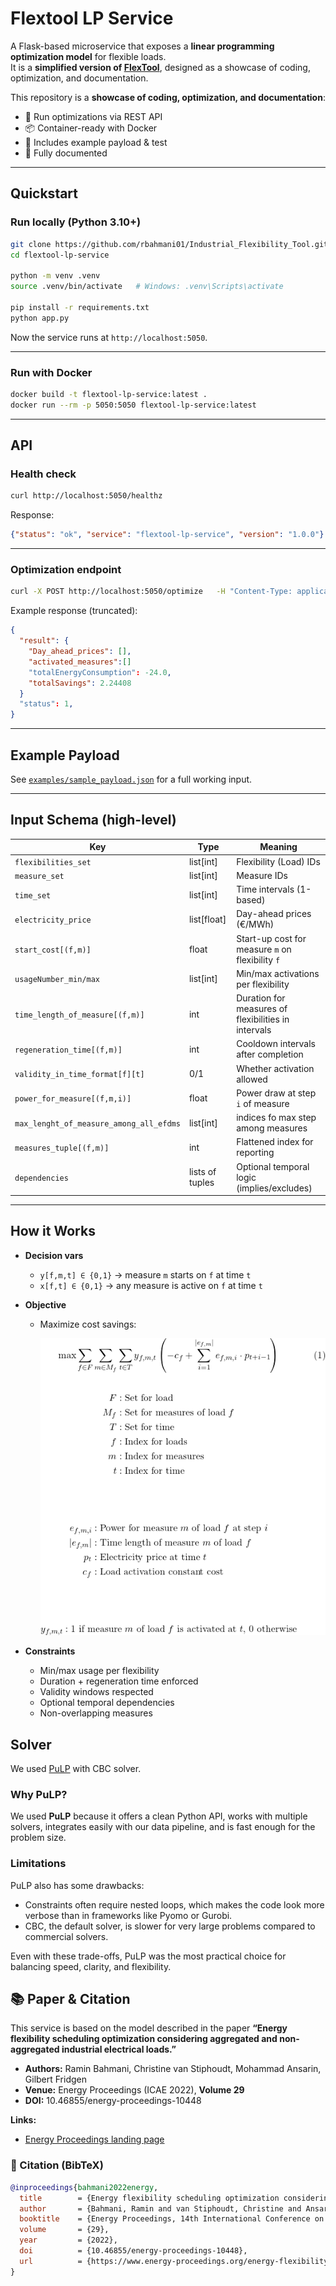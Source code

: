 # Flextool LP Service

A Flask-based microservice that exposes a **linear programming optimization model** for flexible loads.  
It is a **simplified version of [FlexTool](https://flextool.synergie-projekt.de/start)**, designed as a showcase of coding, optimization, and documentation.

This repository is a **showcase of coding, optimization, and documentation**:  
- 🚀 Run optimizations via REST API  
- 📦 Container-ready with Docker  
- 🧪 Includes example payload & test  
- 📖 Fully documented

---

## Quickstart

### Run locally (Python 3.10+)

```bash
git clone https://github.com/rbahmani01/Industrial_Flexibility_Tool.git
cd flextool-lp-service

python -m venv .venv
source .venv/bin/activate   # Windows: .venv\Scripts\activate

pip install -r requirements.txt
python app.py
```

Now the service runs at `http://localhost:5050`.

---

### Run with Docker

```bash
docker build -t flextool-lp-service:latest .
docker run --rm -p 5050:5050 flextool-lp-service:latest
```

---

## API

### Health check

```bash
curl http://localhost:5050/healthz
```

Response:

```json
{"status": "ok", "service": "flextool-lp-service", "version": "1.0.0"}
```

---

### Optimization endpoint

```bash
curl -X POST http://localhost:5050/optimize   -H "Content-Type: application/json"   --data @examples/sample_payload.json
```

Example response (truncated):

```json
{
  "result": {
    "Day_ahead_prices": [],
    "activated_measures":[]
    "totalEnergyConsumption": -24.0,
    "totalSavings": 2.24408
  }
  "status": 1,
}
```

---

## Example Payload

See [`examples/sample_payload.json`](examples/sample_payload.json) for a full working input.  


---

## Input Schema (high-level)

| Key | Type | Meaning |
|---|---|---|
| `flexibilities_set` | list[int] | Flexibility (Load) IDs |
| `measure_set` | list[int] | Measure IDs |
| `time_set` | list[int] | Time intervals (1-based) |
| `electricity_price` | list[float] | Day-ahead prices (€/MWh) |
| `start_cost[(f,m)]` | float | Start-up cost for measure `m` on flexibility `f` |
| `usageNumber_min/max` | list[int] | Min/max activations per flexibility |
| `time_length_of_measure[(f,m)]` | int | Duration for measures of flexibilities in intervals |
| `regeneration_time[(f,m)]` | int | Cooldown intervals after completion |
| `validity_in_time_format[f][t]` | 0/1 | Whether activation allowed |
| `power_for_measure[(f,m,i)]` | float | Power draw at step `i` of measure |
| `max_lenght_of_measure_among_all_efdms` | list[int] | indices fo max step among measures  |
| `measures_tuple[(f,m)]` | int | Flattened index for reporting |
| `dependencies` | lists of tuples | Optional temporal logic (implies/excludes) |

---

## How it Works

- **Decision vars**
  - `y[f,m,t] ∈ {0,1}` → measure `m` starts on `f` at time `t`  
  - `x[f,t] ∈ {0,1}` → any measure is active on `f` at time `t`  

- **Objective**
  - Maximize cost savings:  

    ![Objective Function](images/objective_formula.png)

- **Constraints**
  - Min/max usage per flexibility  
  - Duration + regeneration time enforced  
  - Validity windows respected  
  - Optional temporal dependencies  
  - Non-overlapping measures

## Solver
We used [PuLP](https://coin-or.github.io/pulp/) with CBC solver.

### Why PuLP?

We used **PuLP** because it offers a clean Python API, works with multiple solvers, integrates easily with our data pipeline, and is fast enough for the problem size.

### Limitations

PuLP also has some drawbacks:  
- Constraints often require nested loops, which makes the code look more verbose than in frameworks like Pyomo or Gurobi.  
- CBC, the default solver, is slower for very large problems compared to commercial solvers.  

Even with these trade-offs, PuLP was the most practical choice for balancing speed, clarity, and flexibility.

  ## 📚 Paper & Citation

This service is based on the model described in the paper **“Energy flexibility scheduling optimization considering aggregated and non-aggregated industrial electrical loads.”**

- **Authors:** Ramin Bahmani, Christine van Stiphoudt, Mohammad Ansarin, Gilbert Fridgen  
- **Venue:** Energy Proceedings (ICAE 2022), **Volume 29**  
- **DOI:** 10.46855/energy-proceedings-10448

**Links:**
- [Energy Proceedings landing page](https://www.energy-proceedings.org/energy-flexibility-scheduling-optimization-considering-aggregated-and-non-aggregated-industrial-electrical-loads/)  

### 🔖 Citation (BibTeX)
```bibtex
@inproceedings{bahmani2022energy,
  title        = {Energy flexibility scheduling optimization considering aggregated and non-aggregated industrial electrical loads},
  author       = {Bahmani, Ramin and van Stiphoudt, Christine and Ansarin, Mohammad and Fridgen, Gilbert},
  booktitle    = {Energy Proceedings, 14th International Conference on Applied Energy (ICAE 2022)},
  volume       = {29},
  year         = {2022},
  doi          = {10.46855/energy-proceedings-10448},
  url          = {https://www.energy-proceedings.org/energy-flexibility-scheduling-optimization-considering-aggregated-and-non-aggregated-industrial-electrical-loads/}
}

